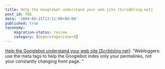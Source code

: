 ```yaml
---
title: Help the Googlebot understand your web site [Scribbling.net]
post_id: 788
date: '2004-09-21T13:11:00+00:00'
published: true
taxonomy:
    migration-status: review
    category: [Ongecategoriseerd]
---
```

[Help the Googlebot understand your web site [Scribbling.net]](https://web.archive.org/web/20050207105915/http://scribbling.net/help_the_googlebot_understand_your_web_site): “Webloggers: use the meta tags to help the Googlebot index only your permalinks, not your constantly changing front page. “